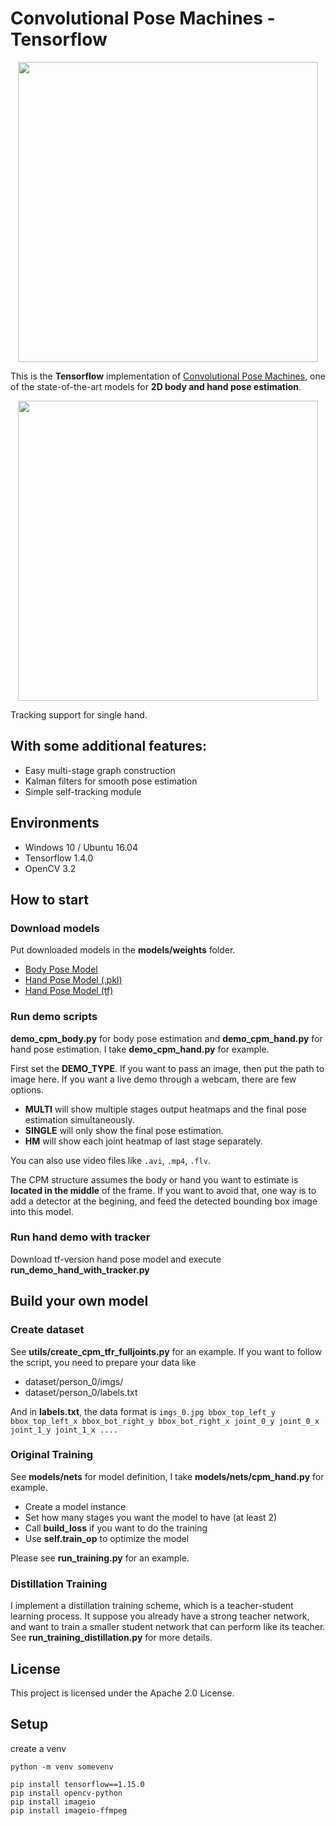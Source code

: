 # Convolutional Pose Machines - Tensorflow

<p align="center">
    <img src="https://github.com/timctho/ConvolutionalPoseMachines-Tensorflow/raw/master/cpm_hand.gif", width="480">
</p>

This is the **Tensorflow** implementation of [Convolutional Pose Machines](https://github.com/shihenw/convolutional-pose-machines-release), one of the state-of-the-art models for **2D body and hand pose estimation**.

<p align="center">
    <img src="https://github.com/timctho/ConvolutionalPoseMachines-Tensorflow/raw/master/cpm_hand_with_tracker.gif", width="480">
</p>

Tracking support for single hand.

## With some additional features:
 - Easy multi-stage graph construction
 - Kalman filters for smooth pose estimation
 - Simple self-tracking module

## Environments
 - Windows 10 / Ubuntu 16.04
 - Tensorflow 1.4.0
 - OpenCV 3.2

## How to start
### Download models
Put downloaded models in the **models/weights** folder.
 - [Body Pose Model](https://drive.google.com/open?id=0Bx1hAYkcBwqnX01MN3hoUk1kUjA)
 - [Hand Pose Model (.pkl)](https://drive.google.com/open?id=0Bx1hAYkcBwqnSU9lSm5Ya3B1VTg)
 - [Hand Pose Model (tf)](https://drive.google.com/open?id=1gOwBY5puCusYPCQaPcEUMmQtPnGHCPyl)

### Run demo scripts
**demo_cpm_body.py** for body pose estimation and **demo_cpm_hand.py** for hand pose estimation. 
I take **demo_cpm_hand.py** for example.

First set the **DEMO_TYPE**. If you want to pass an image, then put the path to image here. 
If you want a live demo through a webcam, there are few options. 
 - **MULTI** will show multiple stages output heatmaps and the final pose estimation simultaneously. 
 - **SINGLE** will only show the final pose estimation. 
 - **HM** will show each joint heatmap of last stage separately.

You can also use video files like `.avi`, `.mp4`, `.flv`.

The CPM structure assumes the body or hand you want to estimate is **located in the middle** of the frame.
If you want to avoid that, one way is to add a detector at the begining, and feed the detected bounding box image into this model.

### Run hand demo with tracker
Download tf-version hand pose model and execute **run_demo_hand_with_tracker.py**

## Build your own model
### Create dataset
See **utils/create_cpm_tfr_fulljoints.py** for an example.
If you want to follow the script, you need to prepare your data like
 - dataset/person_0/imgs/
 - dataset/person_0/labels.txt

And in **labels.txt**, the data format is
`imgs_0.jpg bbox_top_left_y bbox_top_left_x bbox_bot_right_y bbox_bot_right_x joint_0_y joint_0_x joint_1_y joint_1_x ....`

### Original Training
See **models/nets** for model definition, I take **models/nets/cpm_hand.py** for example.
 - Create a model instance
 - Set how many stages you want the model to have (at least 2)
 - Call **build_loss** if you want to do the training
 - Use **self.train_op** to optimize the model

Please see **run_training.py** for an example.

### Distillation Training
I implement a distillation training scheme, which is a teacher-student learning process.
It suppose you already have a strong teacher network, and want to train a smaller student network that can perform like its teacher.
See **run_training_distillation.py** for more details.

## License

This project is licensed under the Apache 2.0 License.

## Setup

create a venv

```
python -m venv somevenv

pip install tensorflow==1.15.0
pip install opencv-python
pip install imageio
pip install imageio-ffmpeg
```